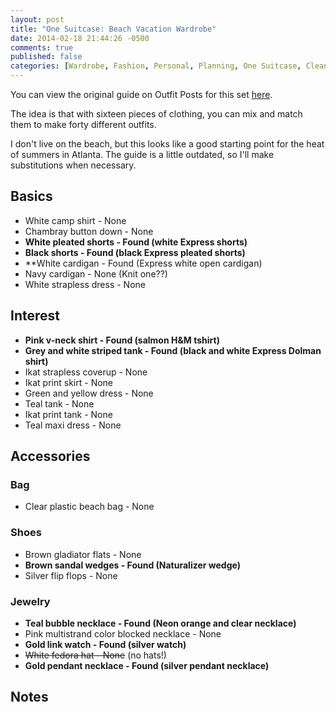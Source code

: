 ```yaml
---
layout: post
title: "One Suitcase: Beach Vacation Wardrobe"
date: 2014-02-18 21:44:26 -0500
comments: true
published: false
categories: [Wardrobe, Fashion, Personal, Planning, One Suitcase, Cleanout, Summer]
---
```


You can view the original guide on Outfit Posts for this set [here](http://www.outfitposts.com/2012/12/summary-one-suitcase-beach-vacation.html).

The idea is that with sixteen pieces of clothing, you can mix and match them to make forty 
different outfits.

I don't live on the beach, but this looks like a good starting point for the
heat of summers in Atlanta.  The guide is a little outdated, so I'll make 
substitutions when necessary.

## Basics
- White camp shirt - None
- Chambray button down - None
- **White pleated shorts - Found (white Express shorts)**
- **Black shorts - Found (black Express pleated shorts)**
- **White cardigan - Found (Express white open cardigan)
- Navy cardigan - None (Knit one??)
- White strapless dress - None

## Interest
- **Pink v-neck shirt - Found (salmon H&M tshirt)**
- **Grey and white striped tank - Found (black and white Express Dolman shirt)**
- Ikat strapless coverup - None
- Ikat print skirt - None
- Green and yellow dress - None
- Teal tank - None
- Ikat print tank - None
- Teal maxi dress - None

## Accessories
### Bag
- Clear plastic beach bag - None

### Shoes
- Brown gladiator flats - None
- **Brown sandal wedges - Found (Naturalizer wedge)**
- Silver flip flops - None

### Jewelry
- **Teal bubble necklace - Found (Neon orange and clear necklace)**
- Pink multistrand color blocked necklace - None
- **Gold link watch - Found (silver watch)**
- <del>White fedora hat - None</del> (no hats!)
- **Gold pendant necklace - Found (silver pendant necklace)**

## Notes
